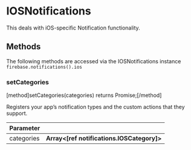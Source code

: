 # IOSNotifications

This deals with iOS-specific Notification functionality.

## Methods

The following methods are accessed via the IOSNotifications instance `firebase.notifications().ios`

### setCategories
[method]setCategories(categories) returns Promise;[/method]

Registers your app’s notification types and the custom actions that they support.

| Parameter |         |
| --------- | ------- |
| categories   | **Array<[ref notifications.IOSCategory]>**  |
